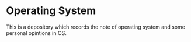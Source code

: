 # Operating System

This is a depository which records the note of operating system and some personal opintions in OS.
